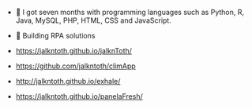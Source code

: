 - 🌱 I got seven months with programming languages such as Python, R, Java, MySQL, PHP, HTML, CSS and JavaScript.
-  🦾 Building RPA solutions 

- https://jalkntoth.github.io/jalknToth/
- https://github.com/jalkntoth/climApp
- http://jalkntoth.github.io/exhale/
- https://jalkntoth.github.io/panelaFresh/



